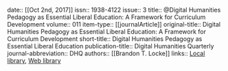 date:: [[Oct 2nd, 2017]]
issn:: 1938-4122
issue:: 3
title:: @Digital Humanities Pedagogy as Essential Liberal Education: A Framework for Curriculum Development
volume:: 011
item-type:: [[journalArticle]]
original-title:: Digital Humanities Pedagogy as Essential Liberal Education: A Framework for Curriculum Development
short-title:: Digital Humanities Pedagogy as Essential Liberal Education
publication-title:: Digital Humanities Quarterly
journal-abbreviation:: DHQ
authors:: [[Brandon T. Locke]]
links:: [Local library](zotero://select/groups/2386895/items/IWLXREPH), [Web library](https://www.zotero.org/groups/2386895/items/IWLXREPH)
